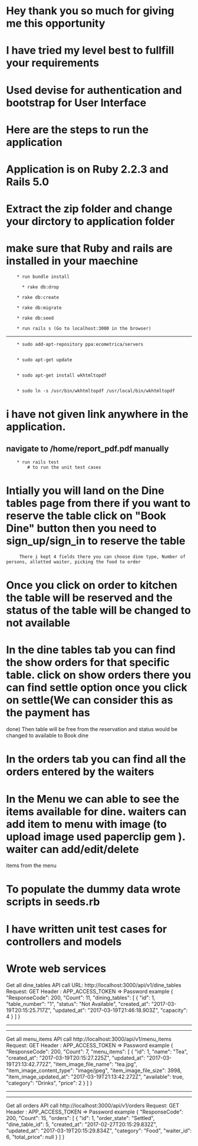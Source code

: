 # Hey thank you so much for giving me this opportunity

# I have tried my level best to fullfill your requirements 

# Used devise for authentication and bootstrap for User Interface


# Here are the steps to run the application

# Application is on Ruby 2.2.3 and Rails 5.0

# Extract the zip folder and change your dirctory to application folder

# make sure that Ruby and rails are installed in your maechine

  		* run bundle install

   		  * rake db:drop

        * rake db:create

        * rake db:migrate

        * rake db:seed

        * run rails s (Go to localhost:3000 in the browser)
 


----------------------------------------------------------------------------------------------------------------------
        * sudo add-apt-repository ppa:ecometrica/servers


        * sudo apt-get update


        * sudo apt-get install wkhtmltopdf


        * sudo ln -s /usr/bin/wkhtmltopdf /usr/local/bin/wkhtmltopdf

# i have not given link anywhere in the application.
navigate to /home/report_pdf.pdf manually
------------------------------------------------------------------------------------------------------------------------
        * run rails test
            # to run the unit test cases


        



# Intially you will land on the Dine tables page from there if you want to reserve the table click on "Book Dine" button then you need to sign_up/sign_in to reserve the table
         There i kept 4 fields there you can choose dine type, Number of persons, allotted waiter, picking the food to order

# Once you click on order to kitchen the table will be reserved and the status of the table will be changed to not available

#  In the dine tables tab you can find the show orders for that specific table. click on show orders there you can find settle option once you click on settle(We can consider this as the payment has 

done) Then table will be free from the reservation and status would be changed to available to Book dine

#  In the orders tab you can find all the orders entered by the waiters 

#  In the  Menu we can able to see the items available for dine.  waiters can add item to menu with image (to upload image used paperclip gem ). waiter can add/edit/delete  
items from the menu 

# To populate the dummy data wrote scripts in seeds.rb

# I have written unit test cases for controllers and models

# Wrote web services

Get all dine_tables API call
URL: http://localhost:3000/api/v1/dine_tables
Request: GET
Header : APP_ACCESS_TOKEN => Password
example
{
  "ResponseCode": 200,
  "Count": 11,
  "dining_tables": [
    {
      "id": 1,
      "table_number": "1",
      "status": "Not Available",
      "created_at": "2017-03-19T20:15:25.717Z",
      "updated_at": "2017-03-19T21:46:18.903Z",
      "capacity": 4
    }
  ]
}

------------------------------------------------------------
------------------------------------------------------------


Get all menu_items API call
http://localhost:3000/api/v1/menu_items
Request: GET
Header : APP_ACCESS_TOKEN => Password
example
{
  "ResponseCode": 200,
  "Count": 7,
  "menu_items": [
    {
      "id": 1,
      "name": "Tea",
      "created_at": "2017-03-19T20:15:27.225Z",
      "updated_at": "2017-03-19T21:13:42.772Z",
      "item_image_file_name": "tea.jpg",
      "item_image_content_type": "image/jpeg",
      "item_image_file_size": 3998,
      "item_image_updated_at": "2017-03-19T21:13:42.272Z",
      "available": true,
      "category": "Drinks",
      "price": 2
    }
  ]
}

--------------------------------------------------------------
--------------------------------------------------------------

Get all orders API call
http://localhost:3000/api/v1/orders
Request: GET
Header : APP_ACCESS_TOKEN => Password
example
{
  "ResponseCode": 200,
  "Count": 15,
  "orders": [
    {
      "id": 1,
      "order_state": "Settled",
      "dine_table_id": 5,
      "created_at": "2017-02-27T20:15:29.832Z",
      "updated_at": "2017-03-19T20:15:29.834Z",
      "category": "Food",
      "waiter_id": 6,
      "total_price": null
    }
  ]
 }


